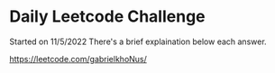 # Daily Leetcode Challenge

Started on 11/5/2022 
There's a brief explaination below each answer.

https://leetcode.com/gabrielkhoNus/
